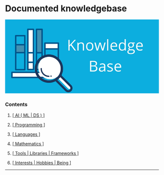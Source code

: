 # Documented knowledgebase

![](./kb.jpeg)

### Contents

1. [[ AI ( ML | DS ) ]](https://github.com/Mnpr/KnowledgeBase/tree/master/ArtificialIntelligence)

2. [[ Programming ]](https://github.com/Mnpr/KnowledgeBase/tree/master/Programming)

3. [[ Languages ]](https://github.com/Mnpr/KnowledgeBase/tree/master/Languages)

4. [[ Mathematics ]](https://github.com/Mnpr/KnowledgeBase/tree/master/Mathematics)

5. [[ Tools | Libraries | Frameworks ]](https://github.com/Mnpr/KnowledgeBase/tree/master/ToolsnLibs)

6. [[ Interests | Hobbies | Being ]](https://github.com/Mnpr/KnowledgeBase/tree/master/Being)

***
